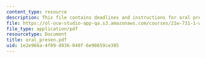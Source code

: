 ```yaml
---
content_type: resource
description: This file contains deadlines and instructions for oral presentations.
file: https://ol-ocw-studio-app-qa.s3.amazonaws.com/courses/21w-731-1-writing-and-experience-exploring-self-in-society-spring-2004/1e2e966a4f09d936048f6e98659ce385_oral_presen.pdf
file_type: application/pdf
resourcetype: Document
title: oral_presen.pdf
uid: 1e2e966a-4f09-d936-048f-6e98659ce385
---
```

